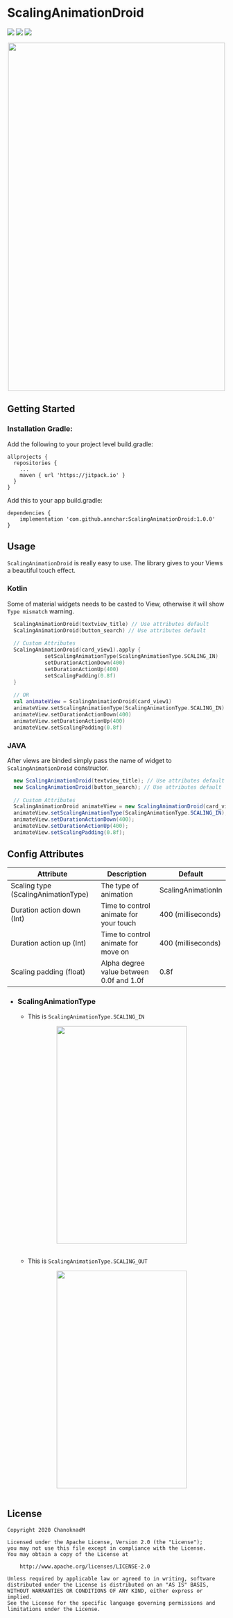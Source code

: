 # ScalingAnimationDroid
[![](https://img.shields.io/badge/Platform-Android-blue.svg)](https://jitpack.io/#annchar/ScalingAnimationDroid)
[![](https://jitpack.io/v/annchar/ScalingAnimationDroid.svg)](https://jitpack.io/#annchar/ScalingAnimationDroid)
[![](https://img.shields.io/badge/License-Apache_v2.0-blue.svg)](http://www.apache.org/licenses/LICENSE-2.0)

<p align="center">
<img src="./screenshot/ScalingAnimationDroid.gif" width="500" height="800" />
</p>


## Getting Started
### Installation Gradle:
Add the following to your project level build.gradle:

```
allprojects {
  repositories {
    ...
    maven { url 'https://jitpack.io' }
  }
}
```

Add this to your app build.gradle:

```
dependencies {
    implementation 'com.github.annchar:ScalingAnimationDroid:1.0.0'
}
```

## Usage
`ScalingAnimationDroid` is really easy to use. The library gives to your Views a beautiful touch effect.

### Kotlin
Some of material widgets needs to be casted to View, otherwise it will show `Type mismatch` warning.
```Kotlin
  ScalingAnimationDroid(textview_title) // Use attributes default
  ScalingAnimationDroid(button_search) // Use attributes default
  
  // Custom Attributes
  ScalingAnimationDroid(card_view1).apply {
            setScalingAnimationType(ScalingAnimationType.SCALING_IN)
            setDurationActionDown(400)
            setDurationActionUp(400)
            setScalingPadding(0.8f)
  }
  
  // OR
  val animateView = ScalingAnimationDroid(card_view1)
  animateView.setScalingAnimationType(ScalingAnimationType.SCALING_IN)
  animateView.setDurationActionDown(400)
  animateView.setDurationActionUp(400)
  animateView.setScalingPadding(0.8f)
```
### JAVA
After views are binded simply pass the name of widget to `ScalingAnimationDroid` constructor. 
```java
  new ScalingAnimationDroid(textview_title); // Use attributes default
  new ScalingAnimationDroid(button_search); // Use attributes default
  
  // Custom Attributes
  ScalingAnimationDroid animateView = new ScalingAnimationDroid(card_view1);
  animateView.setScalingAnimationType(ScalingAnimationType.SCALING_IN);
  animateView.setDurationActionDown(400);
  animateView.setDurationActionUp(400);
  animateView.setScalingPadding(0.8f);
```

## Config Attributes
|            Attribute            |            Description            |            Default            |
| ------------------------------- | -------------------------------   | --------------------------    |
| Scaling type  (ScalingAnimationType)|The type of animation|ScalingAnimationIn|
| Duration action down (Int)|Time to control animate for your touch|400 (milliseconds)|
| Duration action up (Int)|Time to control animate for move on|400 (milliseconds)|
| Scaling padding (float)|Alpha degree value between 0.0f and 1.0f|0.8f|

* ### ScalingAnimationType
    * This is `ScalingAnimationType.SCALING_IN`
    
  <p align="center"><img src="./screenshot/ScalingAnimationType_In.gif" width="300" height="500" ><br/><br/></p>

    * This is `ScalingAnimationType.SCALING_OUT`
    
  <p align="center"><img src="./screenshot/ScalingAnimationType_out.gif" width="300" height="500" ><br/><br/></p>

## License

```
Copyright 2020 ChanoknadM

Licensed under the Apache License, Version 2.0 (the "License");
you may not use this file except in compliance with the License.
You may obtain a copy of the License at

    http://www.apache.org/licenses/LICENSE-2.0

Unless required by applicable law or agreed to in writing, software
distributed under the License is distributed on an "AS IS" BASIS,
WITHOUT WARRANTIES OR CONDITIONS OF ANY KIND, either express or implied.
See the License for the specific language governing permissions and
limitations under the License.
```
